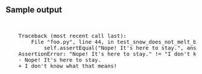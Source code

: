 ## Sample output

<br>

<pre>
    Traceback (most recent call last):
        File "foo.py", line 44, in test_snow_does_not_melt_below_three_degrees
            self.assertEqual("Nope! It's here to stay.", answer)
    AssertionError: "Nope! It's here to stay." != "I don't know what that means!"
    - Nope! It's here to stay.
    + I don't know what that means!
</pre>
